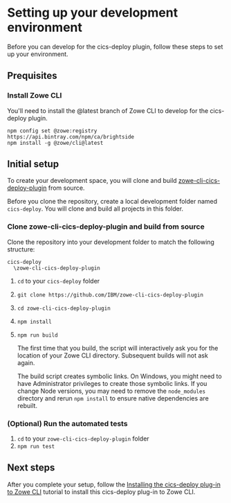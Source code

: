 # Setting up your development environment
Before you can develop for the cics-deploy plugin, follow these steps to set up your environment.

## Prequisites
### Install Zowe CLI
You'll need to install the @latest branch of Zowe CLI to develop for the cics-deploy plugin.

```
npm config set @zowe:registry https://api.bintray.com/npm/ca/brightside
npm install -g @zowe/cli@latest
```

## Initial setup 
To create your development space, you will clone and build [zowe-cli-cics-deploy-plugin]() from source.

Before you clone the repository, create a local development folder named `cics-deploy`. You will clone and build all projects in this folder.

### Clone zowe-cli-cics-deploy-plugin and build from source
Clone the repository into your development folder to match the following structure:
```
cics-deploy
  \zowe-cli-cics-deploy-plugin
```

1. `cd` to your `cics-deploy` folder
2. `git clone https://github.com/IBM/zowe-cli-cics-deploy-plugin`
3. `cd zowe-cli-cics-deploy-plugin`
4. `npm install`
5. `npm run build`

    The first time that you build, the script will interactively ask you for the location of your Zowe CLI directory. Subsequent builds will not ask again.
    
    The build script creates symbolic links. On Windows, you might need to have Administrator privileges to create those symbolic links.
    If you change Node versions, you may need to remove the `node_modules` directory and rerun `npm install` to ensure native dependencies are rebuilt.

### (Optional) Run the automated tests

1. `cd` to your `zowe-cli-cics-deploy-plugin` folder
2. `npm run test`

## Next steps
After you complete your setup, follow the [Installing the cics-deploy plug-in to Zowe CLI](./cics-deploy/CICSDeployPlugin.md) tutorial to install this cics-deploy plug-in to Zowe CLI.
